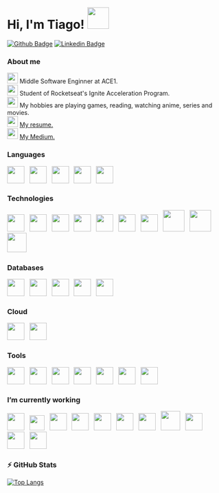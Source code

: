# Hi, I'm Tiago! <img src="https://dkrn4sk0rn31v.cloudfront.net/2018/05/29070459/pixelart-octocat.gif" width="50" />

[![Github Badge](https://img.shields.io/badge/github-%23100000.svg?&style=for-the-badge&logo=github&logoColor=white&link=https://github.com/jtiagosantos)](https://github.com/jtiagosantos)
[![Linkedin Badge](https://img.shields.io/badge/linkedin-%230077B5.svg?&style=for-the-badge&logo=linkedin&logoColor=white&link=https://www.linkedin.com/in/jos%C3%A9-tiago-santos-de-lima-aaa4361a4/)](https://www.linkedin.com/in/josetiagosantosdelima/)

### About me

<div>
<img src="https://cdn-icons-png.flaticon.com/512/3281/3281289.png" height="25px"/>
Middle Software Enginner at ACE1.
</div>

<div>
<img src="https://cdn-icons-png.flaticon.com/512/1356/1356479.png" height="25px"/>
Student of Rocketseat's Ignite Acceleration Program. 
</div>

<div>
<img src="https://upload.wikimedia.org/wikipedia/commons/thumb/d/d0/Emoji_u26a1.svg/2048px-Emoji_u26a1.svg.png" height="25px"/>
My hobbies are playing games, reading, watching anime, series and movies.
</div>

<div>
<img src="https://cdn-icons-png.flaticon.com/512/3135/3135766.png" height="25px"/>
<a href='https://east-veil-a47.notion.site/Jos-Tiago-Santos-de-Lima-afbbfc085ecd4bd996f6d361a55a01d8'>My resume.</a>
</div>

<div>
<img src="https://cdn-icons-png.flaticon.com/512/1102/1102457.png" height="25px"/>
<a href='https://medium.com/@jtiago_santos'>My Medium.</a>
</div>

### Languages

<p>
<img src="https://cdn-icons-png.flaticon.com/512/888/888859.png" height="40px"/>
&nbsp;
<img src="https://cdn-icons-png.flaticon.com/512/888/888847.png" height="40px"/>  
&nbsp; 
<img src="https://sass-lang.com/assets/img/logos/logo-b6e1ef6e.svg" height="40px"/>  
&nbsp; 
<img src="https://cdn.icon-icons.com/icons2/2108/PNG/512/javascript_icon_130900.png" height="40px"/>
&nbsp;  
<img src="https://upload.wikimedia.org/wikipedia/commons/thumb/4/4c/Typescript_logo_2020.svg/1200px-Typescript_logo_2020.svg.png" height="40px"/>
&nbsp;
</p>


### Technologies
<p>
<img src="https://upload.wikimedia.org/wikipedia/commons/thumb/a/a7/React-icon.svg/2300px-React-icon.svg.png" height="40px"/> 
&nbsp;
<img src="https://seeklogo.com/images/N/next-js-logo-8FCFF51DD2-seeklogo.com.png" height="40px"> 
&nbsp;
<img src="https://icons-for-free.com/download-icon-expo-1324440155568384208_512.png" height="40px"> 
&nbsp;
<img src="https://upload.wikimedia.org/wikipedia/commons/thumb/d/d9/Node.js_logo.svg/1200px-Node.js_logo.svg.png" height="40px"/> 
&nbsp;
<img src="https://d2eip9sf3oo6c2.cloudfront.net/tags/images/000/000/359/full/expressjslogo.png" height="40px"/> 
&nbsp; 
<img src="https://docs.nestjs.com/assets/logo-small.svg" height="40px"/> 
&nbsp; 
<img src="https://www.freelogovectors.net/wp-content/uploads/2022/01/prisma_logo-freelogovectors.net_.png" height="40px"/> 
&nbsp; 
<img src="https://www.notion.so/image/https%3A%2F%2Fcdn.iconscout.com%2Ficon%2Ffree%2Fpng-256%2Fdocker-3628734-3029959.png?table=block&id=b20d9845-f7f6-4609-939a-647f881aff05&spaceId=89ee85c4-8e85-430c-8278-f21659cc6ab8&userId=bf3aaeb8-0267-482f-92b5-9f171e07065b&cache=v2" height="50px"/> 
&nbsp;
<img src="https://stack.desenvolvedor.expert/appendix/docker/images/compose.png" height="50px"/> 
&nbsp;
<img src="https://butecotecnologico.com.br/kubernetes-explicado/k8s-logo.png" height="45px"/> 
&nbsp;
</p>

### Databases

<p>
<img src="https://upload.wikimedia.org/wikipedia/commons/thumb/2/29/Postgresql_elephant.svg/1200px-Postgresql_elephant.svg.png" height="40px"/> 
&nbsp;
<img src="https://camo.githubusercontent.com/8462c30b67acfd5571bcfb8094f5be2d1b7ac9e0cdbffbf4d146cc04b94b5d1d/68747470733a2f2f7777772e6d7973716c2e636f6d2f636f6d6d6f6e2f6c6f676f732f6c6f676f2d6d7973716c2d313730783131352e706e67" height="40px"/> 
&nbsp;
<img src="https://sqliteviewer.com/blog/wp-content/uploads/2015/06/sqlite-database.png" height="40px"/> 
&nbsp;
<img src="https://img.icons8.com/color/452/mongodb.png" height="40px"/>
&nbsp;
<img src="https://camo.githubusercontent.com/c208789cfe0e64cd8e39a3ed1f7e7a04e26e18132bd0dcd510f42a17ac8a3984/68747470733a2f2f63646e342e69636f6e66696e6465722e636f6d2f646174612f69636f6e732f72656469732d322f313435312f556e7469746c65642d322d3531322e706e67" height="40px"/> 
&nbsp;
</p>

### Cloud
<p>
<img src="https://camo.githubusercontent.com/df1439c289b9cb4558e079a9110731e666976c4f2b6ef387b8fee78ca95375dc/68747470733a2f2f696d672e69636f6e73382e636f6d2f636f6c6f722f3435322f66697265626173652e706e67" height="40px"/> 
&nbsp;
<img src="https://logos-world.net/wp-content/uploads/2021/08/Amazon-Web-Services-AWS-Logo.png" height="40px" />
</p>

### Tools
<p>
<img src="https://upload.wikimedia.org/wikipedia/commons/thumb/3/3f/Git_icon.svg/1024px-Git_icon.svg.png" height="40px"/>  
&nbsp;
<img src="https://upload.wikimedia.org/wikipedia/commons/thumb/9/9a/Visual_Studio_Code_1.35_icon.svg/1024px-Visual_Studio_Code_1.35_icon.svg.png" height="40px"/> 
&nbsp;
<img src="https://user-images.githubusercontent.com/2575745/67964810-4d9a2980-fbd7-11e9-8cf7-661ded187ee6.png" height="40px"/>  
&nbsp;
<img src="https://sdtimes.com/wp-content/uploads/2018/04/1200px-Npm-logo.svg_.png" height="40px"/>  
&nbsp;
<img src="https://res.cloudinary.com/practicaldev/image/fetch/s--5Duu3bxN--/c_limit%2Cf_auto%2Cfl_progressive%2Cq_auto%2Cw_880/https://dev-to-uploads.s3.amazonaws.com/i/8k7tg1r8tzwkwtsxyz1v.png" height="40px"/>  
&nbsp;
<img src="https://d33wubrfki0l68.cloudfront.net/204482ca413433c80cd14fe369e2181dd97a2a40/092e2/assets/img/logo.svg" height="40px"/>  
&nbsp;
<img src="https://prettier.io/icon.png" height="40px"/>  
&nbsp;
</p>

### I’m currently working
<p>
<img src="https://icons-for-free.com/download-icon-expo-1324440155568384208_512.png" height="40px"> 
&nbsp;
<img src="https://upload.wikimedia.org/wikipedia/commons/thumb/a/a7/React-icon.svg/539px-React-icon.svg.png" height="35px"> 
&nbsp;
<img src="https://seeklogo.com/images/N/next-js-logo-8FCFF51DD2-seeklogo.com.png" height="40px"> 
&nbsp;
<img src="https://cdn.icon-icons.com/icons2/2108/PNG/512/javascript_icon_130900.png" height="40px"/>
&nbsp;
<img src="https://upload.wikimedia.org/wikipedia/commons/thumb/4/4c/Typescript_logo_2020.svg/1200px-Typescript_logo_2020.svg.png" height="40px"/>
&nbsp;
<img src="https://camo.githubusercontent.com/df1439c289b9cb4558e079a9110731e666976c4f2b6ef387b8fee78ca95375dc/68747470733a2f2f696d672e69636f6e73382e636f6d2f636f6c6f722f3435322f66697265626173652e706e67" height="40px"/> 
&nbsp;
<img src="https://upload.wikimedia.org/wikipedia/commons/thumb/1/17/GraphQL_Logo.svg/2048px-GraphQL_Logo.svg.png" height="40px"/> 
&nbsp;
<img src="https://upload.wikimedia.org/wikipedia/commons/thumb/b/bc/Amazon-S3-Logo.svg/1712px-Amazon-S3-Logo.svg.png" height="45px"/> 
&nbsp;
<img src="https://upload.wikimedia.org/wikipedia/commons/thumb/d/d9/Node.js_logo.svg/1200px-Node.js_logo.svg.png" height="40px"/> 
&nbsp;
<img src="https://docs.nestjs.com/assets/logo-small.svg" height="40px"/> 
&nbsp; 
<img src="https://www.freelogovectors.net/wp-content/uploads/2022/01/prisma_logo-freelogovectors.net_.png" height="40px"/> 
&nbsp; 
</p>

### :zap: GitHub Stats
[![Top Langs](https://github-readme-stats.vercel.app/api/top-langs/?username=jtiagosantos&layout=compact&langs_count=11&hide=lua&theme=yeblu)](https://github.com/jtiagosantos/github-readme-stats)
